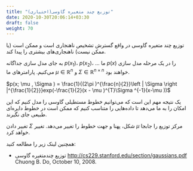 ```yaml
---
title: "توزیع چند متغیره گاوسی(اختیاری)"
date: 2020-10-30T20:06:14+03:30
draft: false
weight: 70
---
```


توزیع چند متغیره گاوسی در واقع گسترش تشخیص ناهنجاری است و ممکن است (یا ممکن نیست) ناهنجاری‌های بیشتری را پیدا کند.

به جای مدل‌ سازی جداگانه $p(x_{1})$، $p(x_{2})$، ...  ما $p(x)$ را در یک مرحله مدل سازی می‌کنیم. پارامترهای ما $\mu \in \mathbb{R}^{n}$ و $\Sigma  \in \mathbb{R}^{n \times n}$ خواهند بود.


$p(x; \mu , \Sigma ) = \frac{1}{(2\pi )^{\frac{n}{2}}\left | \Sigma  \right |^{\frac{1}{2}}}exp(-\frac{1}{2}(x - \mu )^{T}\Sigma ^{-1}(x-\mu ))$

یک نتیجه مهم این است که می‌توانیم خطوط مستطیلی گاوسی را مدل کنیم که این امکان را به ما می‌دهد تا داده‌هایی را متناسب کنیم که ممکن است در خطوط دایره‌ای طبیعی جای نگیرند.

تغییر دادن $\Sigma$ شکل، پهنا و جهت خطوط را تغییر می‌دهد. تغییر $\mu$ مرکز توزیع را جابجا خواهد کرد.


همچنین لینک زیر را مطالعه کنید:

- توزیع چندمتغیره گاوسی http://cs229.stanford.edu/section/gaussians.pdf Chuong B. Do, October 10, 2008.